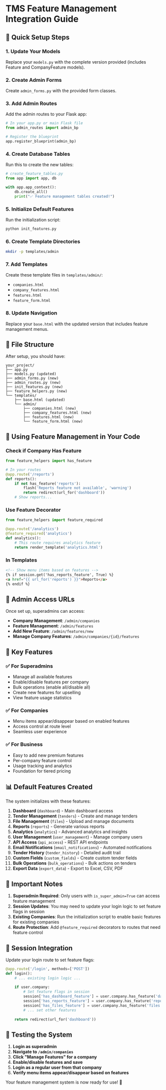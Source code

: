 # TMS Feature Management Integration Guide

## 🚀 Quick Setup Steps

### 1. **Update Your Models**
Replace your `models.py` with the complete version provided (includes Feature and CompanyFeature models).

### 2. **Create Admin Forms**
Create `admin_forms.py` with the provided form classes.

### 3. **Add Admin Routes**
Add the admin routes to your Flask app:

```python
# In your app.py or main Flask file
from admin_routes import admin_bp

# Register the blueprint
app.register_blueprint(admin_bp)
```

### 4. **Create Database Tables**
Run this to create the new tables:

```python
# create_feature_tables.py
from app import app, db

with app.app_context():
    db.create_all()
    print("✅ Feature management tables created!")
```

### 5. **Initialize Default Features**
Run the initialization script:

```bash
python init_features.py
```

### 6. **Create Template Directories**
```bash
mkdir -p templates/admin
```

### 7. **Add Templates**
Create these template files in `templates/admin/`:
- `companies.html`
- `company_features.html`
- `features.html`
- `feature_form.html`

### 8. **Update Navigation**
Replace your `base.html` with the updated version that includes feature management menus.

## 📁 File Structure

After setup, you should have:

```
your_project/
├── app.py
├── models.py (updated)
├── admin_forms.py (new)
├── admin_routes.py (new)
├── init_features.py (new)
├── feature_helpers.py (new)
└── templates/
    ├── base.html (updated)
    └── admin/
        ├── companies.html (new)
        ├── company_features.html (new)
        ├── features.html (new)
        └── feature_form.html (new)
```

## 🔧 Using Feature Management in Your Code

### Check if Company Has Feature
```python
from feature_helpers import has_feature

# In your routes
@app.route('/reports')
def reports():
    if not has_feature('reports'):
        flash('Reports feature not available', 'warning')
        return redirect(url_for('dashboard'))
    # Show reports...
```

### Use Feature Decorator
```python
from feature_helpers import feature_required

@app.route('/analytics')
@feature_required('analytics')
def analytics():
    # This route requires analytics feature
    return render_template('analytics.html')
```

### In Templates
```html
<!-- Show menu items based on features -->
{% if session.get('has_reports_feature', True) %}
<a href="{{ url_for('reports') }}">Reports</a>
{% endif %}
```

## 🎯 Admin Access URLs

Once set up, superadmins can access:

- **Company Management**: `/admin/companies`
- **Feature Management**: `/admin/features`
- **Add New Feature**: `/admin/features/new`
- **Manage Company Features**: `/admin/companies/{id}/features`

## 🔑 Key Features

### ✅ **For Superadmins**
- Manage all available features
- Enable/disable features per company
- Bulk operations (enable all/disable all)
- Create new features for upselling
- View feature usage statistics

### ✅ **For Companies**
- Menu items appear/disappear based on enabled features
- Access control at route level
- Seamless user experience

### ✅ **For Business**
- Easy to add new premium features
- Per-company feature control
- Usage tracking and analytics
- Foundation for tiered pricing

## 📊 Default Features Created

The system initializes with these features:

1. **Dashboard** (`dashboard`) - Main dashboard access
2. **Tender Management** (`tenders`) - Create and manage tenders
3. **File Management** (`files`) - Upload and manage documents
4. **Reports** (`reports`) - Generate various reports
5. **Analytics** (`analytics`) - Advanced analytics and insights
6. **User Management** (`user_management`) - Manage company users
7. **API Access** (`api_access`) - REST API endpoints
8. **Email Notifications** (`email_notifications`) - Automated notifications
9. **Tender History** (`tender_history`) - Detailed audit trail
10. **Custom Fields** (`custom_fields`) - Create custom tender fields
11. **Bulk Operations** (`bulk_operations`) - Bulk actions on tenders
12. **Export Data** (`export_data`) - Export to Excel, CSV, PDF

## 🚨 Important Notes

1. **Superadmin Required**: Only users with `is_super_admin=True` can access feature management
2. **Session Updates**: You may need to update your login logic to set feature flags in session
3. **Existing Companies**: Run the initialization script to enable basic features for existing companies
4. **Route Protection**: Add `@feature_required` decorators to routes that need feature control

## 🔧 Session Integration

Update your login route to set feature flags:

```python
@app.route('/login', methods=['POST'])
def login():
    # ... existing login logic ...
    
    if user.company:
        # Set feature flags in session
        session['has_dashboard_feature'] = user.company.has_feature('dashboard')
        session['has_reports_feature'] = user.company.has_feature('reports')
        session['has_files_feature'] = user.company.has_feature('files')
        # ... set other features
    
    return redirect(url_for('dashboard'))
```

## 🎉 Testing the System

1. **Login as superadmin**
2. **Navigate to `/admin/companies`**
3. **Click "Manage Features" for a company**
4. **Enable/disable features and save**
5. **Login as a regular user from that company**
6. **Verify menu items appear/disappear based on features**

Your feature management system is now ready for use! 🎯